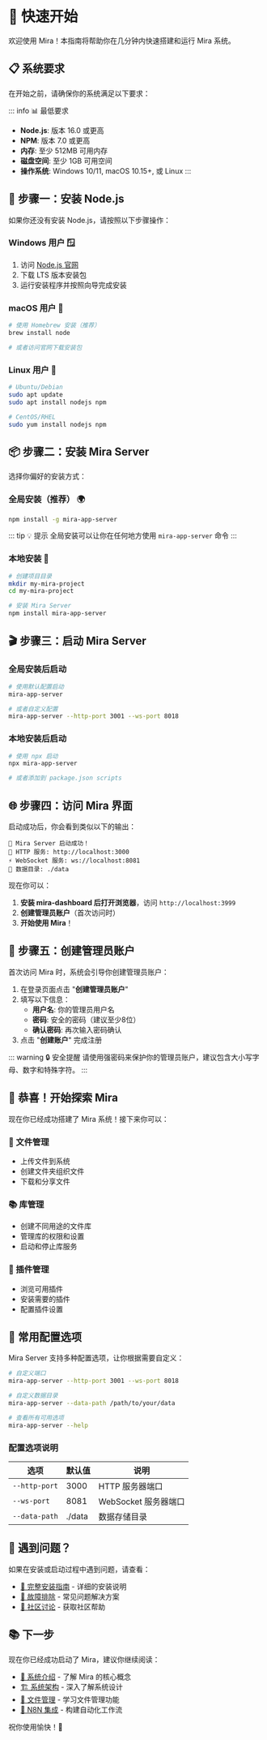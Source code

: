 # 🚀 快速开始

欢迎使用 Mira！本指南将帮助你在几分钟内快速搭建和运行 Mira 系统。

## 📋 系统要求

在开始之前，请确保你的系统满足以下要求：

::: info 📊 最低要求
- **Node.js**: 版本 16.0 或更高
- **NPM**: 版本 7.0 或更高
- **内存**: 至少 512MB 可用内存
- **磁盘空间**: 至少 1GB 可用空间
- **操作系统**: Windows 10/11, macOS 10.15+, 或 Linux
:::

## 🔧 步骤一：安装 Node.js

如果你还没有安装 Node.js，请按照以下步骤操作：

### Windows 用户 🪟
1. 访问 [Node.js 官网](https://nodejs.org/)
2. 下载 LTS 版本安装包
3. 运行安装程序并按照向导完成安装

### macOS 用户 🍎
```bash
# 使用 Homebrew 安装（推荐）
brew install node

# 或者访问官网下载安装包
```

### Linux 用户 🐧
```bash
# Ubuntu/Debian
sudo apt update
sudo apt install nodejs npm

# CentOS/RHEL
sudo yum install nodejs npm
```

## 📦 步骤二：安装 Mira Server

选择你偏好的安装方式：

### 全局安装（推荐） 🌍

```bash
npm install -g mira-app-server
```

::: tip 💡 提示
全局安装可以让你在任何地方使用 `mira-app-server` 命令
:::

### 本地安装 📁

```bash
# 创建项目目录
mkdir my-mira-project
cd my-mira-project

# 安装 Mira Server
npm install mira-app-server
```

## 🎬 步骤三：启动 Mira Server

### 全局安装后启动

```bash
# 使用默认配置启动
mira-app-server

# 或者自定义配置
mira-app-server --http-port 3001 --ws-port 8018
```

### 本地安装后启动

```bash
# 使用 npx 启动
npx mira-app-server

# 或者添加到 package.json scripts
```

## 🌐 步骤四：访问 Mira 界面

启动成功后，你会看到类似以下的输出：

```
🚀 Mira Server 启动成功！
📡 HTTP 服务: http://localhost:3000
⚡ WebSocket 服务: ws://localhost:8081
📁 数据目录: ./data
```

现在你可以：

1. **安装 mira-dashboard 后打开浏览器**，访问 `http://localhost:3999`
2. **创建管理员账户**（首次访问时）
3. **开始使用 Mira**！

## 👤 步骤五：创建管理员账户

首次访问 Mira 时，系统会引导你创建管理员账户：

1. 在登录页面点击 "**创建管理员账户**"
2. 填写以下信息：
   - **用户名**: 你的管理员用户名
   - **密码**: 安全的密码（建议至少8位）
   - **确认密码**: 再次输入密码确认
3. 点击 "**创建账户**" 完成注册

::: warning 🔒 安全提醒
请使用强密码来保护你的管理员账户，建议包含大小写字母、数字和特殊字符。
:::

## 🎉 恭喜！开始探索 Mira

现在你已经成功搭建了 Mira 系统！接下来你可以：

### 📁 文件管理
- 上传文件到系统
- 创建文件夹组织文件
- 下载和分享文件

### 📚 库管理
- 创建不同用途的文件库
- 管理库的权限和设置
- 启动和停止库服务

### 🔌 插件管理
- 浏览可用插件
- 安装需要的插件
- 配置插件设置

## 🔧 常用配置选项

Mira Server 支持多种配置选项，让你根据需要自定义：

```bash
# 自定义端口
mira-app-server --http-port 3001 --ws-port 8018

# 自定义数据目录
mira-app-server --data-path /path/to/your/data

# 查看所有可用选项
mira-app-server --help
```

### 配置选项说明

| 选项 | 默认值 | 说明 |
|------|--------|------|
| `--http-port` | 3000 | HTTP 服务器端口 |
| `--ws-port` | 8081 | WebSocket 服务器端口 |
| `--data-path` | ./data | 数据存储目录 |

## 🐛 遇到问题？

如果在安装或启动过程中遇到问题，请查看：

- [📖 完整安装指南](/guide/installation) - 详细的安装说明
- [🔧 故障排除](/guide/troubleshooting) - 常见问题解决方案
- [💬 社区讨论](https://github.com/hunmer/mira_typescript/discussions) - 获取社区帮助

## 📚 下一步

现在你已经成功启动了 Mira，建议你继续阅读：

- [📖 系统介绍](/guide/introduction) - 了解 Mira 的核心概念
- [🏗️ 系统架构](/guide/architecture) - 深入了解系统设计
- [📁 文件管理](/guide/file-management) - 学习文件管理功能
- [🔗 N8N 集成](/n8n/overview) - 构建自动化工作流

祝你使用愉快！🎉
